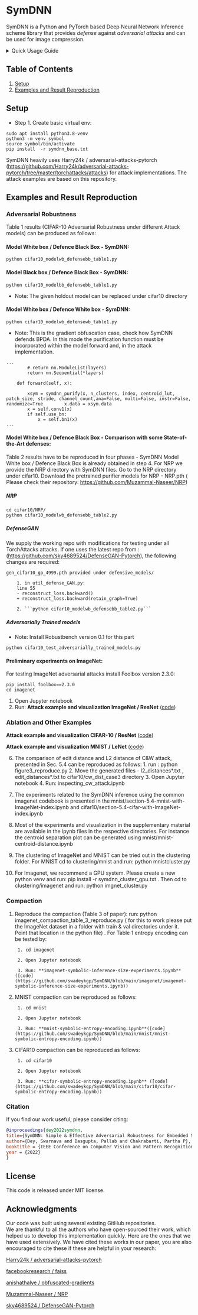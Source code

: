 # SymDNN


SymDNN is a Python and PyTorch based Deep Neural Network Inference scheme library that provides *defense* against *adversarial attacks* and can be used for image compression.  

<details><summary>Quick Usage Guide</summary><p>

```python
# For similarity search
import faiss
import sys
sys.path.insert(1, './core')

# Import the main function for purification of adversarial perturbation
from patchutils import symdnn_purify

# Setup some similarity search parameters and select the desired index
channel_count = 3
stride = 0
n_clusters = 2048
patch_size = (2, 2)
location=False
index = faiss.read_index('./cifar10/kmeans_img_k2_s0_c2048_v1_softclamp.index')
centroid_lut = index.reconstruct_n(0, n_clusters)

# Start purifying adversarial images and use that for further DNN inference
purified_image = symdnn_purify(attacked_image, n_clusters, index, centroid_lut, patch_size, stride, channel_count)

# This   purified_image can be used for inference e.g., net.forward(purified_image)

```
</p></details>



## Table of Contents

1. [Setup](#Requirements-and-Installation)
2. [Examples and Result Reproduction](#Examples-and-Result-Reproduction)


## Setup

- Step 1. Create basic virtual env:

```
sudo apt install python3.8-venv
python3 -m venv symbol
source symbol/bin/activate
pip install  -r symdnn_base.txt

```
SymDNN heavily uses  Harry24k / adversarial-attacks-pytorch (https://github.com/Harry24k/adversarial-attacks-pytorch/tree/master/torchattacks/attacks) for attack implementations. The attack examples are based on this repository.  

## Examples and Result Reproduction

### Adversarial Robustness

Table 1 results (CIFAR-10 Adversarial Robustness under different Attack models) can be produced as follows:

#### Model White box / Defence Black Box - SymDNN:

```
python cifar10_modelwb_defensebb_table1.py
```


#### Model Black box / Defence Black Box - SymDNN:

```
python cifar10_modelbb_defensebb_table1.py
```

- Note: The given holdout model can be replaced under cifar10 directory

#### Model White box / Defence White box - SymDNN:

```
python cifar10_modelwb_defensewb_table1.py
```

- Note: This is the gradient obfuscation case, check how SymDNN defends BPDA. In this mode the purification function must be incorporated within the model forward and, in the attack implementation.
```
...
        # return nn.ModuleList(layers)
        return nn.Sequential(*layers)

    def forward(self, x):

        xsym = symdnn_purify(x, n_clusters, index, centroid_lut, patch_size, stride, channel_count,ana=False, multi=False, instr=False, randomize=True        x.data = xsym.data  
        x = self.conv1(x)
        if self.use_bn:
            x = self.bn1(x)
...
```


#### Model White box / Defence Black Box - Comparison with some State-of-the-Art defenses:

Table 2 results have to be reproduced in four phases - SymDNN Model White box / Defence Black Box is already obtained in step 4. For NRP we provide the NRP directory with SymDNN files. Go to the NRP directory under cifar10. Download the pretrained purifier models for NRP - NRP.pth ( Please check their repository: https://github.com/Muzammal-Naseer/NRP)
##### NRP
```
cd cifar10/NRP/
python cifar10_modelwb_defensebb_table2.py
```
##### DefenseGAN
We supply the working repo with modifications for testing under all TorchAttacks attacks. If one uses the latest repo from : (https://github.com/sky4689524/DefenseGAN-Pytorch), the following changes are required:

    gen_cifar10_gp_4999.pth provided under defensive_models/

        1. in util_defense_GAN.py:
        line 55
        - reconstruct_loss.backward()
        + reconstruct_loss.backward(retain_graph=True)

        2. ```python cifar10_modelwb_defensebb_table2.py```

##### Adversarially Trained models
- Note: Install Robustbench version 0.1 for this part

```
python cifar10_test_adversarially_trained_models.py
```

#### Preliminary experiments on ImageNet:

For testing ImageNet adversarial attacks install Foolbox version 2.3.0:

```    
pip install foolbox==2.3.0
cd imagenet
```

1. Open Jupyter notebook
2. Run: **Attack example and visualization ImageNet / ResNet**  ([code](https://github.com/swadeykgp/SymDNN/blob/main/imagenet/imagenetviz.ipynb))

### Ablation and Other Examples

**Attack example and visualization CIFAR-10 / ResNet** ([code](https://github.com/swadeykgp/SymDNN/blob/main/cifar10/cifar10-adversarial-visualization.ipynb))

**Attack example and visualization MNIST / LeNet** ([code](https://github.com/swadeykgp/SymDNN/blob/main/mnist/mnist-symbolic-inference-adversarial-experiments-limited-viz.ipynb))


6. The comparison of edit distance and L2 distance of C&W attack, presented in Sec. 5.4 can be reproduced as follows:
        1. run : python figure3_reproduce.py
        2. Move the generated files - l2_distances*.txt , edit_distances*.txt to cifar10/cw_dist_case3 directory
        3.  Open Jupyter notebook
        4.  Run: inspecting_cw_attack.ipynb

7. The experiments related to the SymDNN inference using the common imagenet codebook is presented in the mnist/section-5.4-mnist-with-ImageNet-index.ipynb  and cifar10/section-5.4-cifar-with-ImageNet-index.ipynb
8. Most of the experiments and visualization in the supplementary material are available in the ipynb files in the respective directories. For instance the centroid separation plot can be generated using mnist/mnist-centroid-distance.ipynb
9. The clustering of ImageNet and MNIST can be tried out in the clustering folder. For MNIST cd to clustering/mnist and run: python mnistcluster.py
10. For Imagenet, we recommend a GPU system. Please create a new python venv and run: pip install -r symdnn_cluster_gpu.txt  .  Then cd to   clustering/imagenet and run: python imgnet_cluster.py


### Compaction

1. Reproduce the compaction (Table 3 of paper): run: python imagenet_compaction_table_3_reproduce.py ( for this to work please put the ImageNet dataset in a folder with train & val directories under it. Point that location in the python file) . For Table 1 entropy encoding can be tested by:

        1. cd imagenet

        2. Open Jupyter notebook
        
        3. Run: **imagenet-symbolic-inference-size-experiments.ipynb** ([code](https://github.com/swadeykgp/SymDNN/blob/main/imagenet/imagenet-symbolic-inference-size-experiments.ipynb))

2. MNIST compaction can be reproduced as follows:

        1. cd mnist
        
        2. Open Jupyter notebook
        
        3. Run: **mnist-symbolic-entropy-encoding.ipynb**([code](https://github.com/swadeykgp/SymDNN/blob/main/mnist/mnist-symbolic-entropy-encoding.ipynb))

3. CIFAR10 compaction can be reproduced as follows:

        1. cd cifar10
        
        2. Open Jupyter notebook
        
        3. Run: **cifar-symbolic-entropy-encoding.ipynb** ([code](https://github.com/swadeykgp/SymDNN/blob/main/cifar10/cifar-symbolic-entropy-encoding.ipynb))

### Citation

If you find our work useful, please consider citing:

```bibtex
@inproceedings{dey2022symdnn,
title={SymDNN: Simple & Effective Adversarial Robustness for Embedded Systems},
author={Dey, Swarnava and Dasgupta, Pallab and Chakrabarti, Partha P},
booktitle = {IEEE Conference on Computer Vision and Pattern Recognition Workshop (CVPRW)},
year = {2022}
}
```

## License

This code is released under MIT license.

## Acknowledgments

Our code was built using several existing GitHub repositories.  
We are thankful to all the authors who have open-sourced their work, which helped us to develop this implementation quickly. 
Here are the ones that we have used extensively. We have cited these works in our paper, you are also encouraged to cite these if these are helpful in your research: 

[Harry24k / adversarial-attacks-pytorch](https://github.com/Harry24k/adversarial-attacks-pytorch/tree/master/torchattacks/attacks)

[facebookresearch / faiss](https://github.com/facebookresearch/faiss)

[anishathalye / obfuscated-gradients](https://github.com/anishathalye/obfuscated-gradients)

[Muzammal-Naseer / NRP](https://github.com/Muzammal-Naseer/NRP)

[sky4689524 / DefenseGAN-Pytorch](https://github.com/sky4689524/DefenseGAN-Pytorch)

